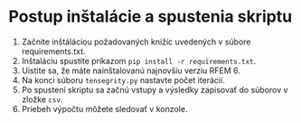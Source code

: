 # Postup inštalácie a spustenia skriptu

1. Začnite inštáláciou požadovaných knižíc uvedených v súbore requirements.txt.
2. Inštaláciu spustite príkazom `pip install -r requirements.txt`.
3. Uistite sa, že máte nainštalovanú najnovšiu verziu RFEM 6.
4. Na konci súboru `tensegrity.py` nastavte počet iterácií.
5. Po spustení skriptu sa začnú vstupy a výsledky zapisovať do súborov v zložke `csv`.
6. Priebeh výpočtu môžete sledovať v konzole.
